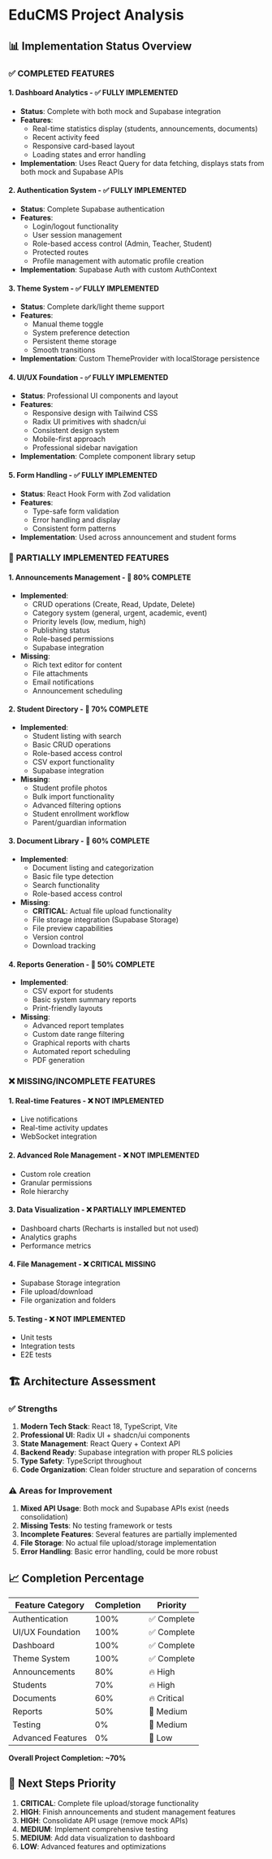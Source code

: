 # EduCMS Project Analysis

## 📊 Implementation Status Overview

### ✅ **COMPLETED FEATURES**

#### 1. **Dashboard Analytics** - ✅ FULLY IMPLEMENTED
- **Status**: Complete with both mock and Supabase integration
- **Features**:
  - Real-time statistics display (students, announcements, documents)
  - Recent activity feed
  - Responsive card-based layout
  - Loading states and error handling
- **Implementation**: Uses React Query for data fetching, displays stats from both mock and Supabase APIs

#### 2. **Authentication System** - ✅ FULLY IMPLEMENTED
- **Status**: Complete Supabase authentication
- **Features**:
  - Login/logout functionality
  - User session management
  - Role-based access control (Admin, Teacher, Student)
  - Protected routes
  - Profile management with automatic profile creation
- **Implementation**: Supabase Auth with custom AuthContext

#### 3. **Theme System** - ✅ FULLY IMPLEMENTED
- **Status**: Complete dark/light theme support
- **Features**:
  - Manual theme toggle
  - System preference detection
  - Persistent theme storage
  - Smooth transitions
- **Implementation**: Custom ThemeProvider with localStorage persistence

#### 4. **UI/UX Foundation** - ✅ FULLY IMPLEMENTED
- **Status**: Professional UI components and layout
- **Features**:
  - Responsive design with Tailwind CSS
  - Radix UI primitives with shadcn/ui
  - Consistent design system
  - Mobile-first approach
  - Professional sidebar navigation
- **Implementation**: Complete component library setup

#### 5. **Form Handling** - ✅ FULLY IMPLEMENTED
- **Status**: React Hook Form with Zod validation
- **Features**:
  - Type-safe form validation
  - Error handling and display
  - Consistent form patterns
- **Implementation**: Used across announcement and student forms

### 🔄 **PARTIALLY IMPLEMENTED FEATURES**

#### 1. **Announcements Management** - 🔄 80% COMPLETE
- **Implemented**:
  - CRUD operations (Create, Read, Update, Delete)
  - Category system (general, urgent, academic, event)
  - Priority levels (low, medium, high)
  - Publishing status
  - Role-based permissions
  - Supabase integration
- **Missing**:
  - Rich text editor for content
  - File attachments
  - Email notifications
  - Announcement scheduling

#### 2. **Student Directory** - 🔄 70% COMPLETE
- **Implemented**:
  - Student listing with search
  - Basic CRUD operations
  - Role-based access control
  - CSV export functionality
  - Supabase integration
- **Missing**:
  - Student profile photos
  - Bulk import functionality
  - Advanced filtering options
  - Student enrollment workflow
  - Parent/guardian information

#### 3. **Document Library** - 🔄 60% COMPLETE
- **Implemented**:
  - Document listing and categorization
  - Basic file type detection
  - Search functionality
  - Role-based access control
- **Missing**:
  - **CRITICAL**: Actual file upload functionality
  - File storage integration (Supabase Storage)
  - File preview capabilities
  - Version control
  - Download tracking

#### 4. **Reports Generation** - 🔄 50% COMPLETE
- **Implemented**:
  - CSV export for students
  - Basic system summary reports
  - Print-friendly layouts
- **Missing**:
  - Advanced report templates
  - Custom date range filtering
  - Graphical reports with charts
  - Automated report scheduling
  - PDF generation

### ❌ **MISSING/INCOMPLETE FEATURES**

#### 1. **Real-time Features** - ❌ NOT IMPLEMENTED
- Live notifications
- Real-time activity updates
- WebSocket integration

#### 2. **Advanced Role Management** - ❌ NOT IMPLEMENTED
- Custom role creation
- Granular permissions
- Role hierarchy

#### 3. **Data Visualization** - ❌ PARTIALLY IMPLEMENTED
- Dashboard charts (Recharts is installed but not used)
- Analytics graphs
- Performance metrics

#### 4. **File Management** - ❌ CRITICAL MISSING
- Supabase Storage integration
- File upload/download
- File organization and folders

#### 5. **Testing** - ❌ NOT IMPLEMENTED
- Unit tests
- Integration tests
- E2E tests

## 🏗️ **Architecture Assessment**

### ✅ **Strengths**
1. **Modern Tech Stack**: React 18, TypeScript, Vite
2. **Professional UI**: Radix UI + shadcn/ui components
3. **State Management**: React Query + Context API
4. **Backend Ready**: Supabase integration with proper RLS policies
5. **Type Safety**: TypeScript throughout
6. **Code Organization**: Clean folder structure and separation of concerns

### ⚠️ **Areas for Improvement**
1. **Mixed API Usage**: Both mock and Supabase APIs exist (needs consolidation)
2. **Missing Tests**: No testing framework or tests
3. **Incomplete Features**: Several features are partially implemented
4. **File Storage**: No actual file upload/storage implementation
5. **Error Handling**: Basic error handling, could be more robust

## 📈 **Completion Percentage**

| Feature Category | Completion | Priority |
|-----------------|------------|----------|
| Authentication | 100% | ✅ Complete |
| UI/UX Foundation | 100% | ✅ Complete |
| Dashboard | 100% | ✅ Complete |
| Theme System | 100% | ✅ Complete |
| Announcements | 80% | 🔥 High |
| Students | 70% | 🔥 High |
| Documents | 60% | 🔥 Critical |
| Reports | 50% | 🔶 Medium |
| Testing | 0% | 🔶 Medium |
| Advanced Features | 0% | 🔵 Low |

**Overall Project Completion: ~70%**

## 🎯 **Next Steps Priority**

1. **CRITICAL**: Complete file upload/storage functionality
2. **HIGH**: Finish announcements and student management features
3. **HIGH**: Consolidate API usage (remove mock APIs)
4. **MEDIUM**: Implement comprehensive testing
5. **MEDIUM**: Add data visualization to dashboard
6. **LOW**: Advanced features and optimizations
